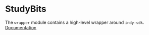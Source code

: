# StudyBits

The `wrapper` module contains a high-level wrapper around `indy-sdk`. [Documentation](indy-wrapper/README.md) 
